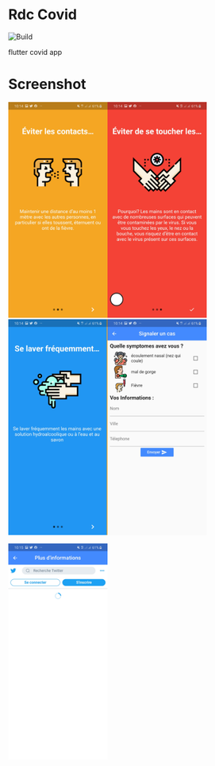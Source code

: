 # Rdc Covid

![Build](https://github.com/luc-dotcom/alert-covid/workflows/Test,%20Build%20and%20Release%20apk/badge.svg)

flutter covid app 

# Screenshot
<img src="screenshot/Screenshot_20200320-101438.jpg" alt="drawing" width="200"/><img src="screenshot/Screenshot_20200320-101439.jpg" alt="drawing" width="200"/>
<img src="screenshot/Screenshot_20200320-101443.jpg" alt="drawing" width="200"/><img src="screenshot/Screenshot_20200320-101453.jpg" alt="drawing" width="200"/>

<img src="screenshot/Screenshot_20200320-101509.jpg" alt="drawing" width="200"/>


